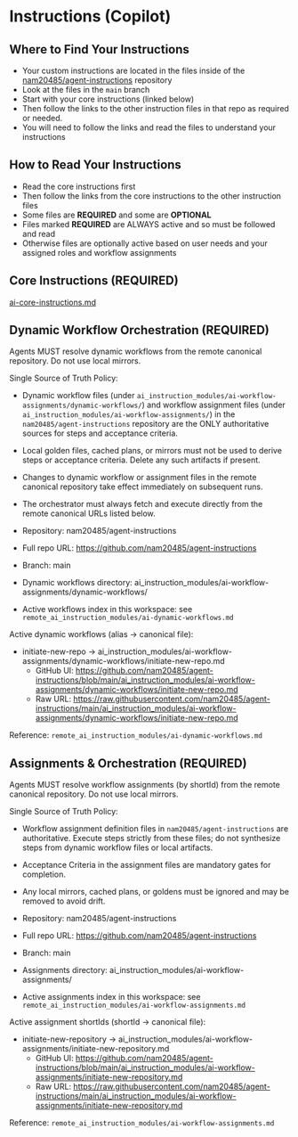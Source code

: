 # Instructions (Copilot)

## Where to Find Your Instructions
- Your custom instructions are located in the files inside of the [nam20485/agent-instructions](https://github.com/nam20485/agent-instructions/tree/main) repository
- Look at the files in the `main` branch
- Start with your core instructions (linked below)
- Then follow the links to the other instruction files in that repo as required or needed.
- You will need to follow the links and read the files to understand your instructions

## How to Read Your Instructions
- Read the core instructions first
- Then follow the links from the core instructions to the other instruction files
- Some files are **REQUIRED** and some are **OPTIONAL**
- Files marked **REQUIRED** are ALWAYS active and so must be followed and read
- Otherwise files are optionally active based on user needs and your assigned roles and workflow assignments

## Core Instructions (**REQUIRED**)
[ai-core-instructions.md](https://github.com/nam20485/agent-instructions/blob/main/ai_instruction_modules/ai-core-instructions.md)

## Dynamic Workflow Orchestration (**REQUIRED**)
Agents MUST resolve dynamic workflows from the remote canonical repository. Do not use local mirrors.

Single Source of Truth Policy:

- Dynamic workflow files (under `ai_instruction_modules/ai-workflow-assignments/dynamic-workflows/`) and workflow assignment files (under `ai_instruction_modules/ai-workflow-assignments/`) in the `nam20485/agent-instructions` repository are the ONLY authoritative sources for steps and acceptance criteria.
- Local golden files, cached plans, or mirrors must not be used to derive steps or acceptance criteria. Delete any such artifacts if present.
- Changes to dynamic workflow or assignment files in the remote canonical repository take effect immediately on subsequent runs.
- The orchestrator must always fetch and execute directly from the remote canonical URLs listed below.

- Repository: nam20485/agent-instructions
- Full repo URL: https://github.com/nam20485/agent-instructions
- Branch: main
- Dynamic workflows directory: ai_instruction_modules/ai-workflow-assignments/dynamic-workflows/
- Active workflows index in this workspace: see `remote_ai_instruction_modules/ai-dynamic-workflows.md`

Active dynamic workflows (alias → canonical file):

- initiate-new-repo → ai_instruction_modules/ai-workflow-assignments/dynamic-workflows/initiate-new-repo.md
	- GitHub UI: https://github.com/nam20485/agent-instructions/blob/main/ai_instruction_modules/ai-workflow-assignments/dynamic-workflows/initiate-new-repo.md
	- Raw URL:   https://raw.githubusercontent.com/nam20485/agent-instructions/main/ai_instruction_modules/ai-workflow-assignments/dynamic-workflows/initiate-new-repo.md

Reference: `remote_ai_instruction_modules/ai-dynamic-workflows.md`

## Assignments & Orchestration (**REQUIRED**)
Agents MUST resolve workflow assignments (by shortId) from the remote canonical repository. Do not use local mirrors.

Single Source of Truth Policy:

- Workflow assignment definition files in `nam20485/agent-instructions` are authoritative. Execute steps strictly from these files; do not synthesize steps from dynamic workflow files or local artifacts.
- Acceptance Criteria in the assignment files are mandatory gates for completion.
- Any local mirrors, cached plans, or goldens must be ignored and may be removed to avoid drift.

- Repository: nam20485/agent-instructions
- Full repo URL: https://github.com/nam20485/agent-instructions
- Branch: main
- Assignments directory: ai_instruction_modules/ai-workflow-assignments/
- Active assignments index in this workspace: see `remote_ai_instruction_modules/ai-workflow-assignments.md`

Active assignment shortIds (shortId → canonical file):

- initiate-new-repository → ai_instruction_modules/ai-workflow-assignments/initiate-new-repository.md
	- GitHub UI: https://github.com/nam20485/agent-instructions/blob/main/ai_instruction_modules/ai-workflow-assignments/initiate-new-repository.md
	- Raw URL:   https://raw.githubusercontent.com/nam20485/agent-instructions/main/ai_instruction_modules/ai-workflow-assignments/initiate-new-repository.md

Reference: `remote_ai_instruction_modules/ai-workflow-assignments.md`


